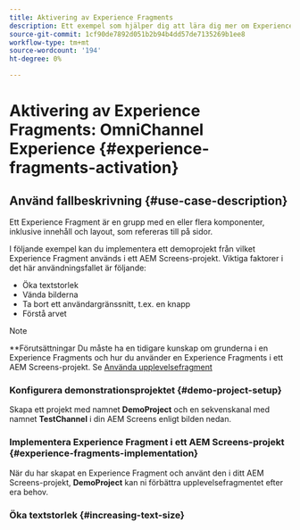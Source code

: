 ```yaml
---
title: Aktivering av Experience Fragments
description: Ett exempel som hjälper dig att lära dig mer om Experience Fragments-aktivering när det gäller AEM Screens.
source-git-commit: 1cf90de7892d051b2b94b4dd57de7135269b1ee8
workflow-type: tm+mt
source-wordcount: '194'
ht-degree: 0%

---
```



# Aktivering av Experience Fragments: OmniChannel Experience {#experience-fragments-activation}

## Använd fallbeskrivning {#use-case-description}

Ett Experience Fragment är en grupp med en eller flera komponenter, inklusive innehåll och layout, som refereras till på sidor.

I följande exempel kan du implementera ett demoprojekt från vilket Experience Fragment används i ett AEM Screens-projekt. Viktiga faktorer i det här användningsfallet är följande:

* Öka textstorlek
* Vända bilderna
* Ta bort ett användargränssnitt, t.ex. en knapp
* Förstå arvet

>[!NOTE]
>**Förutsättningar
>Du måste ha en tidigare kunskap om grunderna i en Experience Fragments och hur du använder en Experience Fragments i ett AEM Screens-projekt. Se [Använda upplevelsefragment](/help/user-guide/experience-fragments-in-screens.md)

### Konfigurera demonstrationsprojektet {#demo-project-setup}

Skapa ett projekt med namnet **DemoProject** och en sekvenskanal med namnet **TestChannel** i din AEM Screens enligt bilden nedan.

### Implementera Experience Fragment i ett AEM Screens-projekt {#experience-fragments-implementation}

När du har skapat en Experience Fragment och använt den i ditt AEM Screens-projekt, **DemoProject** kan ni förbättra upplevelsefragmentet efter era behov.

### Öka textstorlek {#increasing-text-size}






